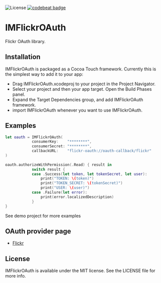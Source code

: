 ![License](https://img.shields.io/npm/l/express.svg)
[![codebeat badge](https://codebeat.co/badges/50e83327-c15d-4bb4-b64c-c69fcd4d2e63)](https://codebeat.co/projects/github-com-vanyaland-imflickroauth-master)

# IMFlickrOAuth

Flickr OAuth library.

## Installation

IMFlickrOAuth is packaged as a Cocoa Touch framework. Currently this is the simplest way to add it to your app:

* Drag IMFlickrOAuth.xcodeproj to your project in the Project Navigator.
* Select your project and then your app target. Open the Build Phases panel.
* Expand the Target Dependencies group, and add IMFlickrOAuth framework.
* import IMFlickrOAuth whenever you want to use IMFlickrOAuth.

## Examples

```swift
let oauth = IMFlickrOAuth(
            consumerKey:    "********",
            consumerSecret: "********",
            callbackURL:    "flickr-oauth://oauth-callback/flickr"
)
        
oauth.authorizeWithPermission(.Read) { result in
            switch result {
            case .Success(let token, let tokenSecret, let user):
                print("TOKEN: \(token)")
                print("TOKEN_SECRET: \(tokenSecret)")
                print("USER: \(user)")
            case .Failure(let error):
                print(error.localizedDescription)
            }
}
```

See demo project for more examples

## OAuth provider page

* [Flickr](https://www.flickr.com/services/api/auth.oauth.html)  

## License

IMFlickrOAuth is available under the MIT license. See the LICENSE file for more info.

